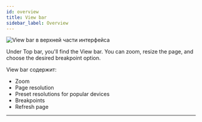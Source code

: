 ```yaml
---
id: overview
title: View bar
sidebar_label: Overview
---
```


![View bar в верхней части интерфейса](/scr/viewbar-general.png)

Under Top bar, you'll find the View bar. You can zoom, resize the page, and choose the desired breakpoint option.

View bar содержит:

-   Zoom
-   Page resolution
-   Preset resolutions for popular devices
-   Breakpoints
-   Refresh page

---
